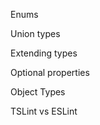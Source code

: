 Enums

[//]: # (TODO - Enums - Detail) 

Union types  

[//]: # (TODO - Union types - Detail)

Extending types  

[//]: # (TODO - Extending types - Detail)

Optional properties  

[//]: # (TODO - Optional properties - Detail)

Object Types  

[//]: # (TODO - Object Types - Detail)

TSLint vs ESLint  

[//]: # (TODO - TSLint vs ESLint - Detail)
